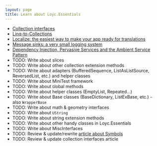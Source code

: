 ```yaml
---
layout: page
title: Learn about Loyc.Essentials
---
```


- [Collection interfaces](http://loyc.net/2014/using-loycessentials-collection.html)
- [Linq-to-Collections](linq-to-lists.html)
- [Localize: the easiest way to make your app ready for translations](localize.html)
- [Message sinks: a very small logging system](messagesink.html)
- [Dependency Injection, Pervasive Services and the Ambient Service Pattern](ambient-service-pattern.html)
- TODO: Write about slices 
- TODO: Write about other collection extension methods
- TODO: Write about adapters (BufferedSequence, ListAsListSource, ReversedList, etc.) and helper classes
- TODO: Write about MiniTest framework
- TODO: Write about `G`lobal methods
- TODO: Write about helper classes (EmptyList, Repeated...)
- TODO: Write about Base classes (BaseDictionary, ListExBase, etc.) - also `WrapperBase`
- TODO: Write about math & geometry interfaces
- TODO: Write about `UString`
- TODO: Write about string extension methods
- TODO: Write about other handy classes in Loyc.Essentials
- TODO: Write about MiscInterfaces
- TODO: Review & update/rewrite [article about Symbols](https://www.codeproject.com/Articles/34753/Symbols-as-extensible-enums)
- TODO: Review & update collection interfaces article

